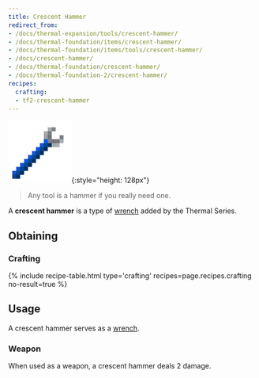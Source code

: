 ```yaml
---
title: Crescent Hammer
redirect_from:
- /docs/thermal-expansion/tools/crescent-hammer/
- /docs/thermal-foundation/items/crescent-hammer/
- /docs/thermal-foundation/items/tools/crescent-hammer/
- /docs/crescent-hammer/
- /docs/thermal-foundation/crescent-hammer/
- /docs/thermal-foundation-2/crescent-hammer/
recipes:
  crafting:
  - tf2-crescent-hammer
---
```


![Crescent hammer](/assets/images/thermal-foundation-2/crescent-hammer.png){:style="height: 128px"}

> Any tool is a hammer if you really need one.


A **crescent hammer** is a type of [wrench](/docs/1.12/wrenches/) added by the
Thermal Series.


Obtaining
---------

### Crafting
{% include recipe-table.html type='crafting' recipes=page.recipes.crafting no-result=true %}


Usage
-----

A crescent hammer serves as a [wrench](/docs/1.12/wrenches/#usage).

### Weapon
When used as a weapon, a crescent hammer deals 2 damage.
